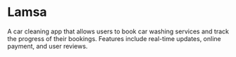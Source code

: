 # Lamsa
A car cleaning app that allows users to book car washing services and track the progress of their bookings. Features include real-time updates, online payment, and user reviews.
